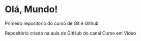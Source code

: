# Olá, Mundo!
Primeiro repositorio do curso de Git e Github

Repositório criado na aula de GitHub do canal Curso em Vídeo
